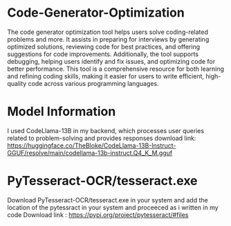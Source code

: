 # Code-Generator-Optimization
The code generator optimization tool helps users solve coding-related problems and more. It assists in preparing for interviews by generating optimized solutions, reviewing code for best practices, and offering suggestions for code improvements. Additionally, the tool supports debugging, helping users identify and fix issues, and optimizing code for better performance. This tool is a comprehensive resource for both learning and refining coding skills, making it easier for users to write efficient, high-quality code across various programming languages.

# Model Information
I used CodeLlama-13B in my backend, which processes user queries related to problem-solving and provides responses
download link: https://huggingface.co/TheBloke/CodeLlama-13B-Instruct-GGUF/resolve/main/codellama-13b-instruct.Q4_K_M.gguf

# PyTesseract-OCR/tesseract.exe
Download PyTesseract-OCR/tesseract.exe in your system and add the location of the pytessract in your system and proceeced as i written in my code 
Download link : https://pypi.org/project/pytesseract/#files
